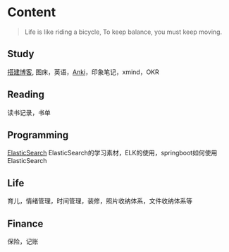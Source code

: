 # Content

> Life is like riding a bicycle, To keep balance, you must keep moving.

## Study
[搭建博客](./1.md), 图床，英语，[Anki](./anki/README.md)，印象笔记，xmind，OKR

## Reading
读书记录，书单

## Programming
[ElasticSearch](work/elasticsearch/README.md)
ElasticSearch的学习素材，ELK的使用，springboot如何使用ElasticSearch

## Life
育儿，情绪管理，时间管理，装修，照片收纳体系，文件收纳体系等

## Finance
保险，记账






